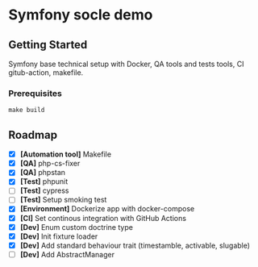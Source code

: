# Symfony socle demo

## Getting Started
Symfony base technical setup with Docker, QA tools and tests tools, CI gitub-action, makefile.

### Prerequisites

```
make build
```

## Roadmap
- [x] **[Automation tool]** Makefile 
- [x] **[QA]** php-cs-fixer
- [x] **[QA]** phpstan
- [x] **[Test]** phpunit
- [ ] **[Test]** cypress
- [ ] **[Test]** Setup smoking test
- [x] **[Environment]** Dockerize app with docker-compose
- [x] **[CI]** Set continous integration with GitHub Actions
- [x] **[Dev]** Enum custom doctrine type
- [x] **[Dev]** Init fixture loader
- [x] **[Dev]** Add standard behaviour trait (timestamble, activable, slugable)
- [ ] **[Dev]** Add AbstractManager